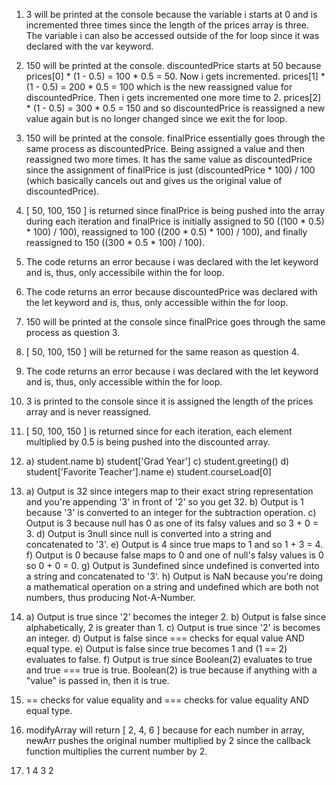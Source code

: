 1) 3 will be printed at the console because the variable i starts at 0 and is incremented three times since the length of the prices array is three. The variable i can also be accessed outside of the for loop since it was declared with the var keyword.

2) 150 will be printed at the console. discountedPrice starts at 50 because prices[0] * (1 - 0.5) = 100 * 0.5 = 50. Now i gets incremented. prices[1] * (1 - 0.5) = 200 * 0.5 = 100 which is the new reassigned value for discountedPrice. Then i gets incremented one more time to 2. prices[2] * (1 - 0.5) = 300 * 0.5 = 150 and so discountedPrice is reassigned a new value again but is no longer changed since we exit the for loop.

3) 150 will be printed at the console. finalPrice essentially goes through the same process as discountedPrice. Being assigned a value and then reassigned two more times. It has the same value as discountedPrice since the assignment of finalPrice is just (discountedPrice * 100) / 100 (which basically cancels out and gives us the original value of discountedPrice).

4) [ 50, 100, 150 ] is returned since finalPrice is being pushed into the array during each iteration and finalPrice is initially assigned to 50 ((100 * 0.5) * 100) / 100), reassigned to 100 ((200 * 0.5) * 100) / 100), and finally reassigned to 150 ((300 * 0.5 * 100) / 100). 

5) The code returns an error because i was declared with the let keyword and is, thus, only accessibile within the for loop.

6) The code returns an error because discountedPrice was declared with the let keyword and is, thus, only accessible within the for loop.

7) 150 will be printed at the console since finalPrice goes through the same process as question 3. 

8) [ 50, 100, 150 ] will be returned for the same reason as question 4.

9) The code returns an error because i was declared with the let keyword and is, thus, only accessible within the for loop.

10) 3 is printed to the console since it is assigned the length of the prices array and is never reassigned.

11) [ 50, 100, 150 ] is returned since for each iteration, each element multiplied by 0.5 is being pushed into the discounted array. 

12)  a) student.name
     b) student['Grad Year']
     c) student.greeting()
     d) student['Favorite Teacher'].name
     e) student.courseLoad[0]

13) a) Output is 32 since integers map to their exact string representation and you're appending '3' in front of '2' so you get 32.
    b) Output is 1 because '3' is converted to an integer for the subtraction operation.
    c) Output is 3 because null has 0 as one of its falsy values and so 3 + 0 = 3.
    d) Output is 3null since null is converted into a string and concatenated to '3'.
    e) Output is 4 since true maps to 1 and so 1 + 3 = 4.
    f) Output is 0 because false maps to 0 and one of null's falsy values is 0 so 0 + 0 = 0.
    g) Output is 3undefined since undefined is converted into a string and concatenated to '3'.
    h) Output is NaN because you're doing a mathematical operation on a string and undefined which are both not numbers, thus producing Not-A-Number.

14) a) Output is true since '2' becomes the integer 2.
    b) Output is false since alphabetically, 2 is greater than 1.
    c) Output is true since '2' is becomes an integer.
    d) Output is false since === checks for equal value AND equal type.
    e) Output is false since true becomes 1 and (1 == 2) evaluates to false.
    f) Output is true since Boolean(2) evaluates to true and true === true is true. Boolean(2) is true because if anything with a "value" is passed in, then it is true.

15) == checks for value equality and === checks for value equality AND equal type.

17) modifyArray will return [ 2, 4, 6 ] because for each number in array, newArr pushes the original number multiplied by 2 since the callback function multiplies the current number by 2.

19) 1 4 3 2
